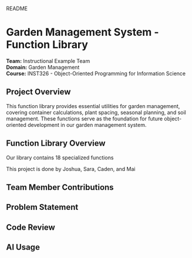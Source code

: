 README
# Garden Management System - Function Library

**Team:** Instructional Example Team  
**Domain:** Garden Management  
**Course:** INST326 - Object-Oriented Programming for Information Science  

## Project Overview

This function library provides essential utilities for garden management, covering container calculations, plant spacing, seasonal planning, and soil management. These functions serve as the foundation for future object-oriented development in our garden management system.


## Function Library Overview

Our library contains 18 specialized functions


This project is done by Joshua, Sara, Caden, and Mai

## Team Member Contributions



## Problem Statement



## Code Review 



## AI Usage


